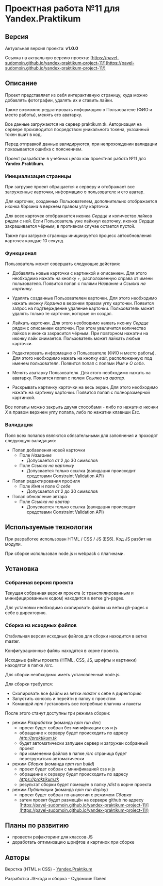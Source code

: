 ﻿# Проектная работа №11 для Yandex.Praktikum

## Версия

Актуальная версия проекта: **v1.0.0**

Ссылка на актуальную версию проекта: [https://pavel-sudomoin.github.io/yandex-praktikum-project-11/](https://pavel-sudomoin.github.io/yandex-praktikum-project-11/)

## Описание

Проект представляет из себя интерактивную страницу, куда можно добавлять фотографии, удалять их и ставить лайки.

Также возможно редактировать информацию о Пользователе (ФИО и место работы), менять его аватарку.

Все данные загружаются на сервер praktikum.tk. Авторизация на сервере производится посредством уникального токена, указанный токен вшит в код.

Перед отправкой данные валидируются, при непрохождении валидации показывается ошибка с пояснением.

Проект разработан в учебных целях как проектная работа №11 для **Yandex.Praktikum**.

### Инициализация страницы

При загрузке проект обращается к серверу и отображает все загруженные карточки, информацию о пользователе и его аватар.

Для карточек, созданных Пользователем, дополнительно отображается иконка *Корзина* в верхнем правом углу карточки.

Для всех карточек отображается иконка *Сердце* и количество лайков рядом с ней. Если Пользователь уже лайкнул карточку, иконка *Сердце* закрашивается чёрным, в противном случае остается пустой.

Также при загрузке страницы инициируется процесс автообновления карточек каждые 10 секунд.

### Функционал

Пользователь может совершать следующие действия:

* Добавлять новые карточки с картинкой и описанием.
  Для этого необходимо нажать на кнопку *+*, расположенную справа от имени пользователя.
  Появится попап с полями *Название* и *Ссылка на картинку*.

* Удалять созданные Пользователем карточки.
  Для этого необходимо нажать иконку *Корзина* в верхнем правом углу карточки.
  Появится запрос на подтверждение удаление карточки.
  Пользователь может удалять только те карточки, которые он создал.

* Лайкать карточки.
  Для этого необходимо нажать иконку *Сердце* рядом с описанием карточки.
  При этом увеличится количество лайков и иконка закрасится чёрным.
  При повторном нажатии на иконку лайк снимается.
  Пользователь может лайкать любые карточки.

* Редактировать информацию о Пользователе (ФИО и место работы).
  Для этого необходимо нажать на кнопку *edit*, расположенную под именем пользователя.
  Появится попап с полями *Имя* и *О себе*.

* Менять аватарку Пользователя.
  Для этого необходимо нажать на аватарку.
  Появится попап с полем *Ссылка на аватар*.

* Раскрывать картинку карточки на весь экран.
  Для этого необходимо нажать на картинку карточки.
  Появится попап с полноразмерной картинкой.

Все попапы можно закрыть двумя способами - либо по нажатию иконки *X* в правом верхнем углу попапа, либо по нажатии клавиши *Esc*.

### Валидация

Поля всех попапов являются обязательными для заполнения и проходят следующую валидацию:

* Попап добавления новой карточки
  - Поле *Название*
    - Допускается от 2 до 30 символов
  - Поле *Ссылка на картинку*
    - Допускается только ссылка (валидация происходит средствами Constraint Validation API)
* Попап редактирования профиля
  - Поле *Имя* и поле *О себе*
    - Допускается от 2 до 30 символов
* Попап обновление автара
  - Поле *Ссылка на аватар*
    - Допускается только ссылка (валидация происходит средствами Constraint Validation API)

## Используемые технологии

При разработке использован HTML / CSS / JS (ES6). Код JS разбит на модули.

При сборке использован node.js и webpack с плагинами.

## Установка

### Собранная версия проекта

Текущая собранная версия проекта (с транспилированным и минифицированным кодом) находится в ветке  gh-pages.

Для установки необходимо скопировать файлы из ветки gh-pages к себе в директорию.

### Сборка из исходных файлов

Стабильная версия исходных файлов для сборки находится в ветке master.

Конфигурационные файлы находятся в корне проекта.

Исходные файлы проекта (HTML, CSS, JS, шрифты и картинки) находятся в папке */src*.

Для сборки необходимо иметь установленный node.js.

Для сборки требуется:

* Cкопировать все файлы из ветки *master* к себе в директорию
* Запустить консоль и перейти в папку с проектом
* Командой *npm i* установить все потребные плагины и пакеты

После этого станут доступны три режима сборки:

* режим *Разработки* (команда *npm run dev*)
  - проект будет собран без минификации css и js
  - обращение к серверу будет происходить по адресу *http://praktikum.tk*
  - будет автоматически запущен сервер и загружен собранный проект
  - при изменении файлов в папке */src* страница будет перегружаться автоматически
* режим *Сборки* (команда *npm run build*)
  - проект будет собран с минификацией css и js
  - обращение к серверу будет происходить по адресу *https://praktikum.tk*
  - результат сборки будет помещён в папку */dist* в корне проекта
* режим *Публикации* (команда *npm run deploy*)
  - проект будет собран по аналогии с режимом *Сборка*
  - затем проект будет размещён на сервере github по адресу [https://pavel-sudomoin.github.io/yandex-praktikum-project-11/](https://pavel-sudomoin.github.io/yandex-praktikum-project-11/)

## Планы по развитию

* провести рефакторинг для классов JS
* доработать оптимизацию шрифтов и картинок при сборке

## Авторы

Верстка (HTML и CSS) - [Yandex.Praktikum](https://praktikum.yandex.ru/)

Разработка JS-кода и сборка - Судомоин Павел